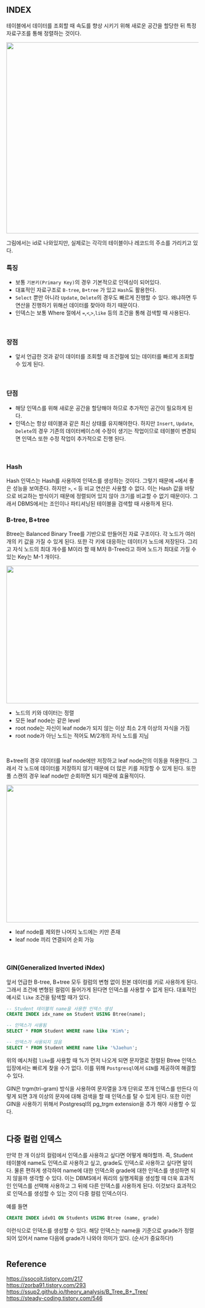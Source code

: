 ## INDEX
테이블에서 데이터를 조회할 때 속도를 향상 시키기 위해 새로운 공간을 할당한 뒤 특정 자료구조를 통해 정렬하는 것이다.

<p align="center">
<img src="https://user-images.githubusercontent.com/29935137/205790720-52ac65b5-90a9-4140-bbe0-08b8a7988018.png" width=700px height=500px/>
</p>

그림에서는 id로 나와있지만, 실제로는 각각의 테이블이나 레코드의 주소를 가리키고 있다.
<br/>

### 특징
- 보통 `기본키(Primary Key)`의 경우 기본적으로 인덱싱이 되어있다.
- 대표적인 자료구조로 `B-tree`, `B+tree` 가 있고 `Hash`도 활용한다.
- `Select` 뿐만 아니라 `Update`, `Delete`의 경우도 빠르게 진행할 수 있다. 왜냐하면 두 연산을 진행하기 위해선 데이터를 찾아야 하기 때문이다.
- 인덱스는 보통 Where 절에서 `=`,`<`,`>`,`like` 등의 조건을 통해 검색할 때 사용된다. 
<br/>

### 장점
- 앞서 언급한 것과 같이 데이터를 조회할 때 조건절에 있는 데이터를 빠르게 조회할 수 있게 된다.
<br/>

### 단점
- 해당 인덱스를 위해 새로운 공간을 할당해야 하므로 추가적인 공간이 필요하게 된다.
- 인덱스는 항상 테이블과 같은 최신 상태를 유지해야한다. 하지만 `Insert`, `Update`, `Delete`의 경우 기존의 데이터베이스에 수정이 생기는 작업이므로 테이블이 변경되면 인덱스 또한 수정 작업이 추가적으로 진행 된다.
<br/>

### Hash
Hash 인덱스는 Hash를 사용하여 인덱스를 생성하는 것이다. 그렇기 때문에 `=`에서 좋은 성능을 보여준다. 하지만 `>`, `<` 등 비교 연산은 사용할 수 없다.
이는 Hash 값을 바탕으로 비교하는 방식이기 때문에 정렬되어 있지 않아 크기를 비교할 수 없기 때문이다. 그래서 DBMS에서는 조인이나 파티셔닝된 테이블을 검색할 때 사용하게 된다.

### B-tree, B+tree
Btree는 Balanced Binary Tree를 기반으로 만들어진 자료 구조이다. 각 노드가 여러 개의 키 값을 가질 수 있게 된다. 또한 각 키에 대응하는 데이터가 노드에 저장된다.
그리고 자식 노드의 최대 개수를 M이라 할 때 M차 B-Tree라고 하며 노드가 최대로 가질 수 있는 Key는 M-1 개이다.

<p align="center">
<img src="https://user-images.githubusercontent.com/29935137/206369724-e69358f7-a06b-4e5b-b2ae-7cf849e0a316.png" width=760px height=360px/>
</p>

- 노드의 키와 데이터는 정렬
- 모든 leaf node는 같은 level
- root node는 자신이 leaf node가 되지 않는 이상 최소 2개 이상의 자식을 가짐
- root node가 아닌 노드는 적어도 M/2개의 자식 노드를 지님
<br/>

B+tree의 경우 데이터를 leaf node에만 저장하고 leaf node간의 이동을 허용한다. 그래서 각 노드에 데이터를 저장하지 않기 때문에 더 많은 키를 저장할 수 있게 된다.
또한 풀 스캔의 경우 leaf node만 순회하면 되기 때문에 효율적이다.

<p align="center">
<img src="https://user-images.githubusercontent.com/29935137/206369371-3612438e-18c9-4acb-9686-7ff5fd9d6e2d.png" width=760px height=360px/>
</p>

- leaf node를 제외한 나머지 노드에는 키만 존재
- leaf node 끼리 연결되어 순회 가능
<br/>

### GIN(Generalized Inverted iNdex)
앞서 언급한 B-tree, B+tree 모두 컬럼의 변형 없이 원본 데이터를 키로 사용하게 된다. 그래서 조건에 변형된 컬럼이 들어가게 된다면 인덱스를 사용할 수 없게 된다.
대표적인 예시로 `like` 조건을 탐색할 때가 있다.

```sql
-- Student 테이블의 name을 사용한 인덱스 생성
CREATE INDEX idx_name on Student USING Btree(name);

-- 인덱스가 사용됨
SELECT * FROM Student WHERE name like 'Kim%';

-- 인덱스가 사용되지 않음
SELECT * FROM Student WHERE name like '%Jaehun';
```

위의 예시처럼 `like`를 사용할 때 %가 먼저 나오게 되면 문자열로 정렬된 Btree 인덱스 입장에서는 빠르게 찾을 수가 없다.
이를 위해 `Postgresql`에서 `GIN`를 제공하여 해결할 수 있다. 

GIN은 trgm(tri-gram) 방식을 사용하여 문자열을 3개 단위로 쪼개 인덱스를 만든다 이렇게 되면 3개 이상의 문자에 대해 검색을 할 때 인덱스를 탈 수 있게 된다.
또한 이런 GIN을 사용하기 위해서 Postgresql의 pg_trgm extension을 추가 해야 사용할 수 있다.
<br/>
<br/>

## 다중 컬럼 인덱스
만약 한 개 이상의 컬럼에서 인덱스를 사용하고 싶다면 어떻게 해야할까. 즉, Student 테이블에 name도 인덱스로 사용하고 싶고, grade도 인덱스로 사용하고 싶다면 말이다.
물론 편하게 생각하여 name에 대한 인덱스와 grade에 대한 인덱스를 생성하면 되지 않을까 생각할 수 있다. 이는 DBMS에서 쿼리의 실행게획을 생성할 때 더욱 효과적인 인덱스를 선택해 사용하고 그 뒤에 다른 인덱스를 사용하게 된다. 이것보다 효과적으로 인덱스를 생성할 수 있는 것이 다중 컬럼 인덱스이다.

예를 들면
```sql
CREATE INDEX idx01 ON Students USING Btree (name, grade)
```
이런식으로 인덱스를 생성할 수 있다. 해당 인덱스는 name을 기준으로 grade가 정렬되어 있어서 name 다음에 grade가 나와야 의미가 있다. (순서가 중요하다!)
<br/>
<br/>

## Reference
https://ssocoit.tistory.com/217 <br/>
https://zorba91.tistory.com/293 <br/>
https://ssup2.github.io/theory_analysis/B_Tree_B+_Tree/ <br/>
https://steady-coding.tistory.com/546

